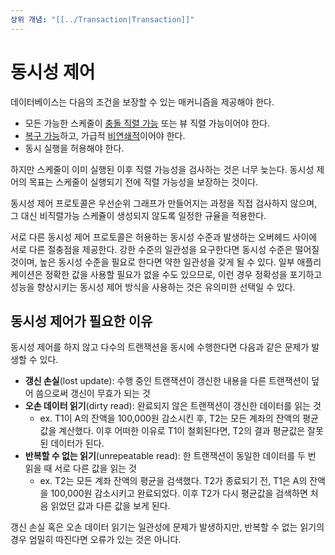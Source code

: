 ```yaml
---
상위 개념: "[[../Transaction|Transaction]]"
---
```

# 동시성 제어
데이터베이스는 다음의 조건을 보장할 수 있는 매커니즘을 제공해야 한다.
* 모든 가능한 스케줄이 [충돌 직렬 가능](../Serializability/Conflict%20Serializability.md) 또는 뷰 직렬 가능이어야 한다.
* [복구 가능](../Schedule/Recoverable%20Schedule.md)하고, 가급적 [비연쇄적](../Schedule/Cascadeless%20Schedule.md)이어야 한다.
* 동시 실행을 허용해야 한다.

하지만 스케줄이 이미 실행된 이후 직렬 가능성을 검사하는 것은 너무 늦는다. 동시성 제어의 목표는 스케줄이 실행되기 전에 직렬 가능성을 보장하는 것이다. 

동시성 제어 프로토콜은 우선순위 그래프가 만들어지는 과정을 직접 검사하지 않으며, 그 대신 비직렬가능 스케쥴이 생성되지 않도록 일정한 규율을 적용한다.

서로 다른 동시성 제어 프로토콜은 허용하는 동시성 수준과 발생하는 오버헤드 사이에 서로 다른 절충점을 제공한다. 강한 수준의 일관성을 요구한다면 동시성 수준은 떨어질 것이며, 높은 동시성 수준을 필요로 한다면 약한 일관성을 갖게 될 수 있다. 일부 애플리케이션은 정확한 값을 사용할 필요가 없을 수도 있으므로, 이런 경우 정확성을 포기하고 성능을 향상시키는 동시성 제어 방식을 사용하는 것은 유의미한 선택일 수 있다.

## 동시성 제어가 필요한 이유
동시성 제어를 하지 않고 다수의 트랜잭션을 동시에 수행한다면 다음과 같은 문제가 발생할 수 있다.
* **갱신 손실**(lost update): 수행 중인 트랜잭션이 갱신한 내용을 다른 트랜잭션이 덮어 씀으로써 갱신이 무효가 되는 것
* **오손 데이터 읽기**(dirty read): 완료되지 않은 트랜잭션이 갱신한 데이터를 읽는 것
	* ex. T1이 A의 잔액을 100,000원 감소시킨 후, T2는 모든 계좌의 잔액의 평균값을 계산했다. 이후 어떠한 이유로 T1이 철회된다면, T2의 결과 평균값은 잘못된 데이터가 된다.
* **반복할 수 없는 읽기**(unrepeatable read): 한 트랜잭션이 동일한 데이터를 두 번 읽을 때 서로 다른 값을 읽는 것
	* ex. T2는 모든 계좌 잔액의 평균을 검색했다. T2가 종료되기 전, T1은 A의 잔액을 100,000원 감소시키고 완료되었다. 이후 T2가 다시 평균값을 검색하면 처음 읽었던 값과 다른 값을 보게 된다.

갱신 손실 혹은 오손 데이터 읽기는 일관성에 문제가 발생하지만, 반복할 수 없는 읽기의 경우 엄밀히 따진다면 오류가 있는 것은 아니다.

## 